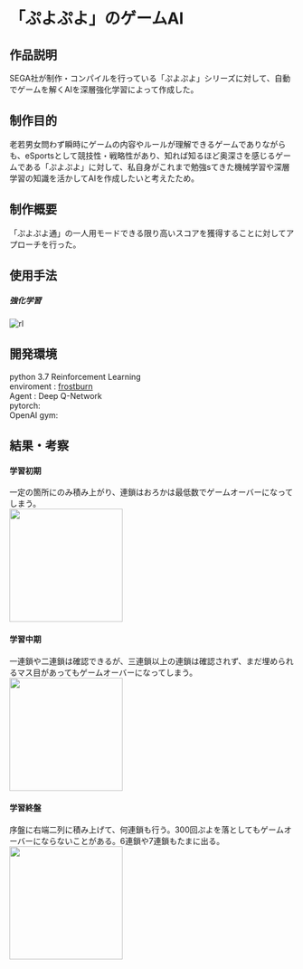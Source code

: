 # 「ぷよぷよ」のゲームAI

## 作品説明

SEGA社が制作・コンパイルを行っている「ぷよぷよ」シリーズに対して、自動でゲームを解くAIを深層強化学習によって作成した。

## 制作目的

老若男女問わず瞬時にゲームの内容やルールが理解できるゲームでありながらも、eSportsとして競技性・戦略性があり、知れば知るほど奥深さを感じるゲームである「ぷよぷよ」に対して、私自身がこれまで勉強sてきた機械学習や深層学習の知識を活かしてAIを作成したいと考えたため。


## 制作概要

「ぷよぷよ通」の一人用モードできる限り高いスコアを獲得することに対してアプローチを行った。

## 使用手法
##### 強化学習
![rl](https://user-images.githubusercontent.com/59335458/152766417-1a71d0ea-6ae0-4e6d-b60b-481d2846d386.PNG)

## 開発環境
python 3.7
Reinforcement Learning  
enviroment : [frostburn](https://github.com/frostburn/gym_puyopuyo)  
Agent : Deep Q-Network  
pytorch:  
OpenAI gym:  

## 結果・考察
#### 学習初期  
一定の箇所にのみ積み上がり、連鎖はおろかは最低数でゲームオーバーになってしまう。  
<img src = "https://user-images.githubusercontent.com/59335458/152766887-85bee738-2afc-43ef-ab64-c81a19b005cf.PNG" width = 200px>

#### 学習中期  
一連鎖や二連鎖は確認できるが、三連鎖以上の連鎖は確認されず、まだ埋められるマス目があってもゲームオーバーになってしまう。  
<img src = "https://user-images.githubusercontent.com/59335458/152766892-1fec58dc-07d8-4fb1-8814-e58b906422f2.PNG" width = 200px>

#### 学習終盤  
序盤に右端二列に積み上げて、何連鎖も行う。300回ぷよを落としてもゲームオーバーにならないことがある。6連鎖や7連鎖もたまに出る。  
<img src = "https://user-images.githubusercontent.com/59335458/152766901-6841d048-820d-4413-aaef-26cd8ca7607b.PNG" width = 200px>



